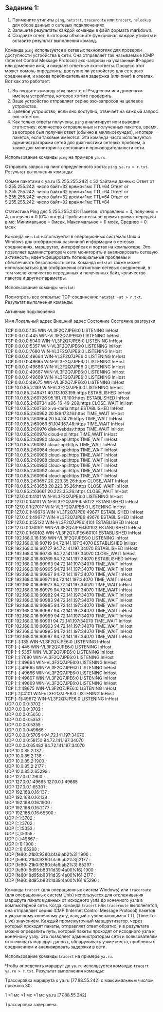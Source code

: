 ## Задание 1:
1. Примените утилиты `ping`, `netstat`, `traceroute` или `tracert`, `nslookup` для сбора данных о сетевых подключениях.
2. Запишите результаты каждой команды в файл формата markdown.
3. Создайте отчет, в котором объясните функционал каждой утилиты и вставите результат выполнения команд.

Команда `ping` используется в сетевых технологиях для проверки доступности устройства в сети. Она отправляет так называемые ICMP (Internet Control Message Protocol) эхо-запросы на указанный IP-адрес или доменное имя, и ожидает ответные эхо-ответы. Процесс этот может помочь определить, доступно ли устройство для сетевого соединения, и какова приблизительная задержка (или пинг) в ответах.
Вот как это работает:
1. Вы вводите команду `ping` вместе с IP-адресом или доменным именем устройства, которое хотите проверить.
2. Ваше устройство отправляет серию эхо-запросов на целевое устройство.
3. Целевое устройство, если оно доступно, отвечает на каждый запрос эхо-ответом.
4. Как только ответы получены, `ping` анализирует их и выводит статистику: количество отправленных и полученных пакетов, время, за которое был получен ответ (обычно в миллисекундах), и потери пакетов, если таковые имеются.
Эта команда часто используется администраторами сетей для диагностики сетевых проблем, а также для мониторинга состояния и производительности сети.

Использование команды `ping` на примере `ya.ru`.

Отправить запрос на пинг определенного хоста: `ping ya.ru > r.txt`.
Результат выполнения команды:

Обмен пакетами с ya.ru [5.255.255.242] с 32 байтами данных:
Ответ от 5.255.255.242: число байт=32 время<1мс TTL=64
Ответ от 5.255.255.242: число байт=32 время<1мс TTL=64
Ответ от 5.255.255.242: число байт=32 время<1мс TTL=64
Ответ от 5.255.255.242: число байт=32 время<1мс TTL=64

Статистика Ping для 5.255.255.242:
    Пакетов: отправлено = 4, получено = 4, потеряно = 0
    (0% потерь)
Приблизительное время приема-передачи в мс:
    Минимальное = 0мсек, Максимальное = 0 мсек, Среднее = 0 мсек

Команда `netstat` используется в операционных системах Unix и Windows для отображения различной информации о сетевых соединениях, маршрутах, интерфейсах и портах на компьютере. Это позволяет администраторам сети мониторить и анализировать сетевую активность, идентифицировать потенциальные проблемы и обеспечивать безопасность сети. Команда `netstat` также может использоваться для отображения статистики сетевых соединений, в том числе количество переданных и полученных байт, количество пакетов и другие параметры.

Использование команды `netstat`:

Посмотреть все открытые TCP-соединения: `netstat -at > r.txt`.
Результат выполнения команды:

Активные подключения

  Имя    Локальный адрес        Внешний адрес          Состояние      Состояние разгрузки

  TCP    0.0.0.0:135            WIN-VL3F2Q7JPE6:0      LISTENING       InHost      
  TCP    0.0.0.0:445            WIN-VL3F2Q7JPE6:0      LISTENING       InHost      
  TCP    0.0.0.0:5040           WIN-VL3F2Q7JPE6:0      LISTENING       InHost      
  TCP    0.0.0.0:5357           WIN-VL3F2Q7JPE6:0      LISTENING       InHost      
  TCP    0.0.0.0:7680           WIN-VL3F2Q7JPE6:0      LISTENING       InHost      
  TCP    0.0.0.0:49664          WIN-VL3F2Q7JPE6:0      LISTENING       InHost      
  TCP    0.0.0.0:49665          WIN-VL3F2Q7JPE6:0      LISTENING       InHost      
  TCP    0.0.0.0:49666          WIN-VL3F2Q7JPE6:0      LISTENING       InHost      
  TCP    0.0.0.0:49667          WIN-VL3F2Q7JPE6:0      LISTENING       InHost      
  TCP    0.0.0.0:49669          WIN-VL3F2Q7JPE6:0      LISTENING       InHost      
  TCP    0.0.0.0:49675          WIN-VL3F2Q7JPE6:0      LISTENING       InHost      
  TCP    10.0.85.2:139          WIN-VL3F2Q7JPE6:0      LISTENING       InHost      
  TCP    10.0.85.2:49471        40.113.103.199:https   ESTABLISHED     InHost      
  TCP    10.0.85.2:60726        95.161.76.100:https    ESTABLISHED     InHost      
  TCP    10.0.85.2:60734        a96-16-49-209:https    CLOSE_WAIT      InHost      
  TCP    10.0.85.2:60768        xiva-daria:https       ESTABLISHED     InHost      
  TCP    10.0.85.2:60962        20.189.173.16:https    TIME_WAIT       InHost      
  TCP    10.0.85.2:60964        20.54.24.79:https      TIME_WAIT       InHost      
  TCP    10.0.85.2:60966        51.104.167.48:https    TIME_WAIT       InHost      
  TCP    10.0.85.2:60976        disk-webdav:https      TIME_WAIT       InHost      
  TCP    10.0.85.2:60978        cloud-api:https        TIME_WAIT       InHost      
  TCP    10.0.85.2:60980        cloud-api:https        TIME_WAIT       InHost      
  TCP    10.0.85.2:60981        cloud-api:https        TIME_WAIT       InHost      
  TCP    10.0.85.2:60984        cloud-api:https        TIME_WAIT       InHost      
  TCP    10.0.85.2:60986        cloud-api:https        TIME_WAIT       InHost      
  TCP    10.0.85.2:60988        cloud-api:https        TIME_WAIT       InHost      
  TCP    10.0.85.2:60990        cloud-api:https        TIME_WAIT       InHost      
  TCP    10.0.85.2:60992        cloud-api:https        TIME_WAIT       InHost      
  TCP    10.0.85.2:60994        cloud-api:https        TIME_WAIT       InHost      
  TCP    10.0.85.2:63657        20.223.35.26:https     CLOSE_WAIT      InHost      
  TCP    10.0.85.2:63658        20.223.35.26:https     CLOSE_WAIT      InHost      
  TCP    10.0.85.2:63661        20.223.35.26:https     CLOSE_WAIT      InHost      
  TCP    127.0.0.1:4101         WIN-VL3F2Q7JPE6:0      LISTENING       InHost      
  TCP    127.0.0.1:4101         WIN-VL3F2Q7JPE6:55122  ESTABLISHED     InHost      
  TCP    127.0.0.1:27017        WIN-VL3F2Q7JPE6:0      LISTENING       InHost      
  TCP    127.0.0.1:49676        WIN-VL3F2Q7JPE6:49677  ESTABLISHED     InHost      
  TCP    127.0.0.1:49677        WIN-VL3F2Q7JPE6:49676  ESTABLISHED     InHost      
  TCP    127.0.0.1:55122        WIN-VL3F2Q7JPE6:4101   ESTABLISHED     InHost      
  TCP    127.0.0.1:60101        WIN-VL3F2Q7JPE6:60102  ESTABLISHED     InHost      
  TCP    127.0.0.1:60102        WIN-VL3F2Q7JPE6:60101  ESTABLISHED     InHost      
  TCP    192.168.0.16:139       WIN-VL3F2Q7JPE6:0      LISTENING       InHost      
  TCP    192.168.0.16:60719     94.72.141.197:34070    ESTABLISHED     InHost      
  TCP    192.168.0.16:60727     94.72.141.197:34070    ESTABLISHED     InHost      
  TCP    192.168.0.16:60735     94.72.141.197:34070    CLOSE_WAIT      InHost      
  TCP    192.168.0.16:60769     94.72.141.197:34070    ESTABLISHED     InHost      
  TCP    192.168.0.16:60963     94.72.141.197:34070    TIME_WAIT       InHost      
  TCP    192.168.0.16:60965     94.72.141.197:34070    TIME_WAIT       InHost      
  TCP    192.168.0.16:60967     94.72.141.197:34070    TIME_WAIT       InHost      
  TCP    192.168.0.16:60971     94.72.141.197:34070    TIME_WAIT       InHost      
  TCP    192.168.0.16:60977     94.72.141.197:34070    TIME_WAIT       InHost      
  TCP    192.168.0.16:60979     94.72.141.197:34070    TIME_WAIT       InHost      
  TCP    192.168.0.16:60982     94.72.141.197:34070    TIME_WAIT       InHost      
  TCP    192.168.0.16:60983     94.72.141.197:34070    TIME_WAIT       InHost      
  TCP    192.168.0.16:60985     94.72.141.197:34070    TIME_WAIT       InHost      
  TCP    192.168.0.16:60987     94.72.141.197:34070    TIME_WAIT       InHost      
  TCP    192.168.0.16:60989     94.72.141.197:34070    TIME_WAIT       InHost      
  TCP    192.168.0.16:60991     94.72.141.197:34070    TIME_WAIT       InHost      
  TCP    192.168.0.16:60993     94.72.141.197:34070    TIME_WAIT       InHost      
  TCP    192.168.0.16:60995     94.72.141.197:34070    TIME_WAIT       InHost      
  TCP    192.168.0.16:60997     94.72.141.197:34070    TIME_WAIT       InHost      
  TCP    [::]:135               WIN-VL3F2Q7JPE6:0      LISTENING       InHost      
  TCP    [::]:445               WIN-VL3F2Q7JPE6:0      LISTENING       InHost      
  TCP    [::]:5357              WIN-VL3F2Q7JPE6:0      LISTENING       InHost      
  TCP    [::]:7680              WIN-VL3F2Q7JPE6:0      LISTENING       InHost      
  TCP    [::]:49664             WIN-VL3F2Q7JPE6:0      LISTENING       InHost      
  TCP    [::]:49665             WIN-VL3F2Q7JPE6:0      LISTENING       InHost      
  TCP    [::]:49666             WIN-VL3F2Q7JPE6:0      LISTENING       InHost      
  TCP    [::]:49667             WIN-VL3F2Q7JPE6:0      LISTENING       InHost      
  TCP    [::]:49669             WIN-VL3F2Q7JPE6:0      LISTENING       InHost      
  TCP    [::]:49675             WIN-VL3F2Q7JPE6:0      LISTENING       InHost      
  TCP    [::1]:4101             WIN-VL3F2Q7JPE6:0      LISTENING       InHost      
  TCP    [::1]:49672            WIN-VL3F2Q7JPE6:0      LISTENING       InHost      
  UDP    0.0.0.0:3702           *:*                                                
  UDP    0.0.0.0:3702           *:*                                                
  UDP    0.0.0.0:5050           *:*                                                
  UDP    0.0.0.0:5353           *:*                                                
  UDP    0.0.0.0:5355           *:*                                                
  UDP    0.0.0.0:49666          *:*                                                
  UDP    0.0.0.0:57054          94.72.141.197:34070                                
  UDP    0.0.0.0:58150          94.72.141.197:34070                                
  UDP    0.0.0.0:65482          94.72.141.197:34070                                
  UDP    10.0.85.2:137          *:*                                                
  UDP    10.0.85.2:138          *:*                                                
  UDP    10.0.85.2:1900         *:*                                                
  UDP    10.0.85.2:2177         *:*                                                
  UDP    10.0.85.2:65299        *:*                                                
  UDP    127.0.0.1:1900         *:*                                                
  UDP    127.0.0.1:49665        127.0.0.1:49665                                    
  UDP    127.0.0.1:65301        *:*                                                
  UDP    192.168.0.16:137       *:*                                                
  UDP    192.168.0.16:138       *:*                                                
  UDP    192.168.0.16:1900      *:*                                                
  UDP    192.168.0.16:2177      *:*                                                
  UDP    192.168.0.16:65300     *:*                                                
  UDP    [::]:3702              *:*                                                
  UDP    [::]:3702              *:*                                                
  UDP    [::]:5353              *:*                                                
  UDP    [::]:5355              *:*                                                
  UDP    [::]:49667             *:*                                                
  UDP    [::1]:1900             *:*                                                
  UDP    [::1]:65298            *:*                                                
  UDP    [fe80::21b0:9380:bfa6:ab2%3]:1900  *:*                                                
  UDP    [fe80::21b0:9380:bfa6:ab2%3]:2177  *:*                                                
  UDP    [fe80::21b0:9380:bfa6:ab2%3]:65297  *:*                                                
  UDP    [fe80::8d95:b831:1d39:4a00%16]:1900  *:*                                                
  UDP    [fe80::8d95:b831:1d39:4a00%16]:2177  *:*                                                
  UDP    [fe80::8d95:b831:1d39:4a00%16]:65296  *:*                                                

Команда `tracert` (для операционных систем Windows) или `traceroute` (для операционных систем Unix) используется для отслеживания маршрута пакетов данных от исходного узла до конечного узла в компьютерной сети. Когда команда `tracert` или `traceroute` выполняется, она отправляет серию ICMP (Internet Control Message Protocol) пакетов к указанному конечному узлу, каждый с увеличающимся TTL (Time-To-Live) значением. Каждый промежуточный маршрутизатор, через который проходят пакеты, отправляет ответ обратно, и в результате можно определить путь, который пакеты проходят от исходного узла к конечному узлу. Это позволяет администраторам сети и пользователям отслеживать маршрут данных, обнаруживать узкие места, проблемы с соединением и анализировать задержки в сети.

Использование команды `tracert` на примере `ya.ru`.

Чтобы определить маршрут до `ya.ru` используется команда: `tracert ya.ru > r.txt`.
Результат выполнения команды:

Трассировка маршрута к ya.ru [77.88.55.242]
с максимальным числом прыжков 30:

  1    <1 мс    <1 мс    <1 мс  ya.ru [77.88.55.242] 

Трассировка завершена.
